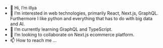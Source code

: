 - 👋 Hi, I’m illya
- 👀 I’m interested in web technologies, primarily React, Next.js, GraphQL. Furthermore I like python and everything that has to do with big data and AI.
- 🌱 I’m currently learning GraphQL and TypeScript.
- 💞️ I’m looking to collaborate on Next.js ecommerce platform.
- 📫 How to reach me ...

<!---
xxillya/xxillya is a ✨ special ✨ repository because its `README.md` (this file) appears on your GitHub profile.
You can click the Preview link to take a look at your changes.
--->

